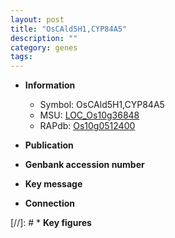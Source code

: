 ```yaml
---
layout: post
title: "OsCAld5H1,CYP84A5"
description: ""
category: genes
tags: 
---
```


* **Information**  
    + Symbol: OsCAld5H1,CYP84A5  
    + MSU: [LOC_Os10g36848](http://rice.uga.edu/cgi-bin/ORF_infopage.cgi?orf=LOC_Os10g36848)  
    + RAPdb: [Os10g0512400](http://rapdb.dna.affrc.go.jp/viewer/gbrowse_details/irgsp1?name=Os10g0512400)  

* **Publication**  

* **Genbank accession number**  

* **Key message**  

* **Connection**  

[//]: # * **Key figures**  


